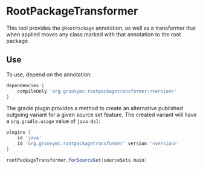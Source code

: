 # RootPackageTransformer

This tool provides the `@RootPackage` annotation, as well as a transformer that when applied moves any class marked with that annotation to the root package.

## Use

To use, depend on the annotation:
```gradle
dependencies {
    compileOnly 'org.groovymc:rootpackagetransformer:<version>'
}
```

The gradle plugin provides a method to create an alternative published outgoing variant for a given source set feature. The created variant will have a `org.gradle.usage` value of `java-dsl`:
```gradle
plugins {
    id 'java'
    id 'org.groovymc.rootpackagetransformer' version '<version>'
}

rootPackageTransformer.forSourceSet(sourceSets.main)
```
